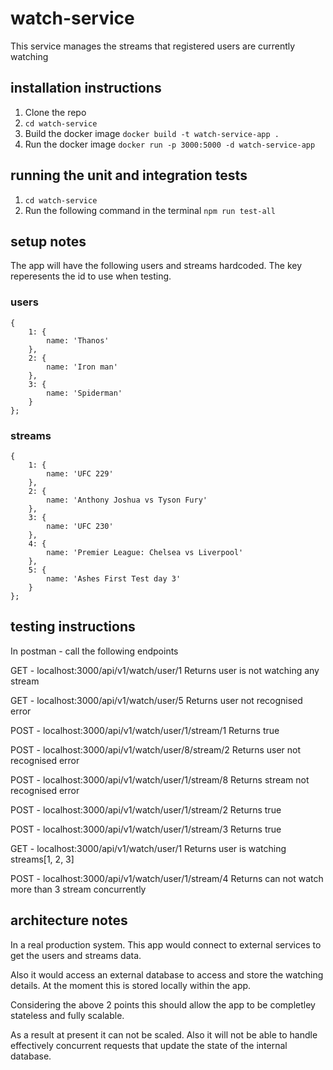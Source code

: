 # watch-service
This service manages the streams that registered users are currently watching

## installation instructions
1. Clone the repo
2. `cd watch-service`
3. Build the docker image `docker build -t watch-service-app .`
4. Run the docker image `docker run -p 3000:5000 -d watch-service-app`

## running the unit and integration tests
1. `cd watch-service`
2. Run the following command in the terminal `npm run test-all`

## setup notes
The app will have the following users and streams hardcoded. The key reperesents the id to use when testing.

### users
```
{
    1: {
        name: 'Thanos'
    },
    2: {
        name: 'Iron man'
    },
    3: {
        name: 'Spiderman'
    }
};
```

### streams
```
{
    1: {
        name: 'UFC 229'
    },
    2: {
        name: 'Anthony Joshua vs Tyson Fury'
    },
    3: {
        name: 'UFC 230'
    },
    4: {
        name: 'Premier League: Chelsea vs Liverpool'
    },
    5: {
        name: 'Ashes First Test day 3'
    }
};
```

## testing instructions
In postman - call the following endpoints

GET - localhost:3000/api/v1/watch/user/1
Returns user is not watching any stream

GET - localhost:3000/api/v1/watch/user/5 
Returns user not recognised error

POST - localhost:3000/api/v1/watch/user/1/stream/1
Returns true

POST - localhost:3000/api/v1/watch/user/8/stream/2
Returns user not recognised error

POST - localhost:3000/api/v1/watch/user/1/stream/8
Returns stream not recognised error

POST - localhost:3000/api/v1/watch/user/1/stream/2
Returns true

POST - localhost:3000/api/v1/watch/user/1/stream/3
Returns true

GET - localhost:3000/api/v1/watch/user/1
Returns user is watching streams[1, 2, 3]

POST - localhost:3000/api/v1/watch/user/1/stream/4
Returns can not watch more than 3 stream concurrently

## architecture notes
In a real production system. This app would connect to external services to get the users and streams data.

Also it would access an external database to access and store the watching details. At the moment this is stored locally within the app. 

Considering the above 2 points this should allow the app to be completley stateless and fully scalable.

As a result at present it can not be scaled. Also it will not be able to handle effectively concurrent requests that update the state of the internal database.

